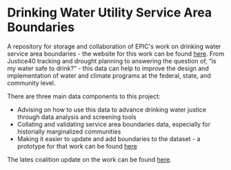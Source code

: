 # Drinking Water Utility Service Area Boundaries
A repository for storage and collaboration of EPIC's work on drinking water service area boundaries - the website for this work can be found [here](https://www.policyinnovation.org/technology/water-utility-service-area-boundaries). From Justice40 tracking and drought planning to answering the question of, “is my water safe to drink?” - this data can help to improve the design and implementation of water and climate programs at the federal, state, and community level. 

There are three main data components to this project:
- Advising on how to use this data to advance drinking water justice through data analysis and screening tools
- Collating and validating service area boundaries data, especially for historially marginalized communities
- Making it easier to update and add boundaries to the dataset - a prototype for that work can be found [here](https://gis.cgs.earth/portal/apps/webappviewer/index.html?id=b45923f23d7b491680683df590336612)


The lates coalition update on the work can be found [here](https://www.policyinnovation.org/publications/sabs-update-2023).
